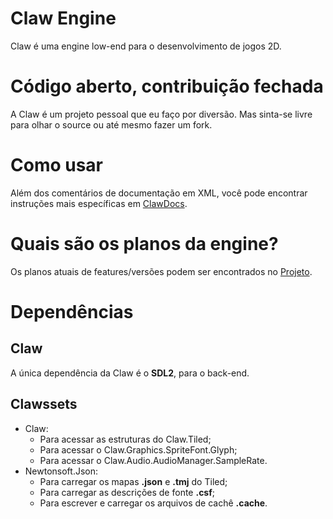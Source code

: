 # Claw Engine
Claw é uma engine low-end para o desenvolvimento de jogos 2D.

# Código aberto, contribuição fechada
A Claw é um projeto pessoal que eu faço por diversão. Mas sinta-se livre para olhar o source ou até mesmo fazer um fork.

# Como usar
Além dos comentários de documentação em XML, você pode encontrar instruções mais específicas em [ClawDocs](https://github.com/Claw-Engine/ClawDocs).

# Quais são os planos da engine?
Os planos atuais de features/versões podem ser encontrados no [Projeto](https://github.com/orgs/Claw-Engine/projects/1).

# Dependências
## Claw
A única dependência da Claw é o **SDL2**, para o back-end.

## Clawssets
* Claw:
    * Para acessar as estruturas do Claw.Tiled;
    * Para acessar o Claw.Graphics.SpriteFont.Glyph;
	* Para acessar o Claw.Audio.AudioManager.SampleRate.
* Newtonsoft.Json:
    * Para carregar os mapas **.json** e **.tmj** do Tiled;
    * Para carregar as descrições de fonte **.csf**;
	* Para escrever e carregar os arquivos de cachê **.cache**.